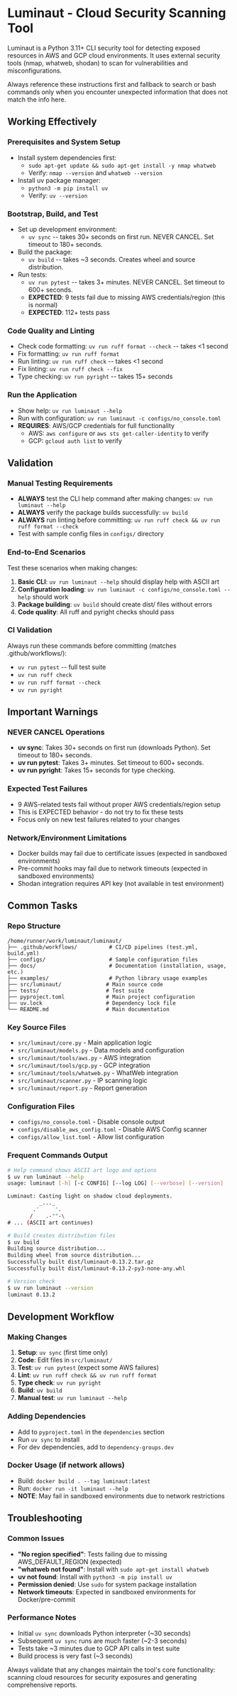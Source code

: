 # Luminaut - Cloud Security Scanning Tool

Luminaut is a Python 3.11+ CLI security tool for detecting exposed resources in AWS and GCP cloud environments. It uses external security tools (nmap, whatweb, shodan) to scan for vulnerabilities and misconfigurations.

Always reference these instructions first and fallback to search or bash commands only when you encounter unexpected information that does not match the info here.

## Working Effectively

### Prerequisites and System Setup
- Install system dependencies first:
  - `sudo apt-get update && sudo apt-get install -y nmap whatweb`
  - Verify: `nmap --version` and `whatweb --version`
- Install uv package manager:
  - `python3 -m pip install uv`
  - Verify: `uv --version`

### Bootstrap, Build, and Test
- Set up development environment:
  - `uv sync` -- takes 30+ seconds on first run. NEVER CANCEL. Set timeout to 180+ seconds.
- Build the package:
  - `uv build` -- takes ~3 seconds. Creates wheel and source distribution.
- Run tests:
  - `uv run pytest` -- takes 3+ minutes. NEVER CANCEL. Set timeout to 600+ seconds.
  - **EXPECTED**: 9 tests fail due to missing AWS credentials/region (this is normal)
  - **EXPECTED**: 112+ tests pass

### Code Quality and Linting
- Check code formatting: `uv run ruff format --check` -- takes <1 second
- Fix formatting: `uv run ruff format`
- Run linting: `uv run ruff check` -- takes <1 second
- Fix linting: `uv run ruff check --fix`
- Type checking: `uv run pyright` -- takes 15+ seconds

### Run the Application
- Show help: `uv run luminaut --help`
- Run with configuration: `uv run luminaut -c configs/no_console.toml`
- **REQUIRES**: AWS/GCP credentials for full functionality
  - AWS: `aws configure` or `aws sts get-caller-identity` to verify
  - GCP: `gcloud auth list` to verify

## Validation

### Manual Testing Requirements
- **ALWAYS** test the CLI help command after making changes: `uv run luminaut --help`
- **ALWAYS** verify the package builds successfully: `uv build`
- **ALWAYS** run linting before committing: `uv run ruff check && uv run ruff format --check`
- Test with sample config files in `configs/` directory

### End-to-End Scenarios
Test these scenarios when making changes:
1. **Basic CLI**: `uv run luminaut --help` should display help with ASCII art
2. **Configuration loading**: `uv run luminaut -c configs/no_console.toml --help` should work
3. **Package building**: `uv build` should create dist/ files without errors
4. **Code quality**: All ruff and pyright checks should pass

### CI Validation
Always run these commands before committing (matches .github/workflows/):
- `uv run pytest` -- full test suite 
- `uv run ruff check`
- `uv run ruff format --check`
- `uv run pyright`

## Important Warnings

### NEVER CANCEL Operations
- **uv sync**: Takes 30+ seconds on first run (downloads Python). Set timeout to 180+ seconds.
- **uv run pytest**: Takes 3+ minutes. Set timeout to 600+ seconds.
- **uv run pyright**: Takes 15+ seconds for type checking.

### Expected Test Failures
- 9 AWS-related tests fail without proper AWS credentials/region setup
- This is EXPECTED behavior - do not try to fix these tests
- Focus only on new test failures related to your changes

### Network/Environment Limitations
- Docker builds may fail due to certificate issues (expected in sandboxed environments)
- Pre-commit hooks may fail due to network timeouts (expected in sandboxed environments)
- Shodan integration requires API key (not available in test environment)

## Common Tasks

### Repo Structure
```
/home/runner/work/luminaut/luminaut/
├── .github/workflows/          # CI/CD pipelines (test.yml, build.yml)
├── configs/                    # Sample configuration files
├── docs/                       # Documentation (installation, usage, etc.)
├── examples/                   # Python library usage examples
├── src/luminaut/              # Main source code
├── tests/                     # Test suite
├── pyproject.toml             # Main project configuration
├── uv.lock                    # Dependency lock file
└── README.md                  # Main documentation
```

### Key Source Files
- `src/luminaut/core.py` - Main application logic
- `src/luminaut/models.py` - Data models and configuration
- `src/luminaut/tools/aws.py` - AWS integration
- `src/luminaut/tools/gcp.py` - GCP integration
- `src/luminaut/tools/whatweb.py` - WhatWeb integration
- `src/luminaut/scanner.py` - IP scanning logic
- `src/luminaut/report.py` - Report generation

### Configuration Files
- `configs/no_console.toml` - Disable console output
- `configs/disable_aws_config.toml` - Disable AWS Config scanner
- `configs/allow_list.toml` - Allow list configuration

### Frequent Commands Output
```bash
# Help command shows ASCII art logo and options
$ uv run luminaut --help
usage: luminaut [-h] [-c CONFIG] [--log LOG] [--verbose] [--version]

Luminaut: Casting light on shadow cloud deployments. 
          _..._
        .'     '.
       /    .-""-\
# ... (ASCII art continues)

# Build creates distribution files
$ uv build
Building source distribution...
Building wheel from source distribution...
Successfully built dist/luminaut-0.13.2.tar.gz
Successfully built dist/luminaut-0.13.2-py3-none-any.whl

# Version check
$ uv run luminaut --version
luminaut 0.13.2
```

## Development Workflow

### Making Changes
1. **Setup**: `uv sync` (first time only)
2. **Code**: Edit files in `src/luminaut/`
3. **Test**: `uv run pytest` (expect some AWS failures)
4. **Lint**: `uv run ruff check && uv run ruff format`
5. **Type check**: `uv run pyright`
6. **Build**: `uv build`
7. **Manual test**: `uv run luminaut --help`

### Adding Dependencies
- Add to `pyproject.toml` in the `dependencies` section
- Run `uv sync` to install
- For dev dependencies, add to `dependency-groups.dev`

### Docker Usage (if network allows)
- Build: `docker build . --tag luminaut:latest` 
- Run: `docker run -it luminaut --help`
- **NOTE**: May fail in sandboxed environments due to network restrictions

## Troubleshooting

### Common Issues
- **"No region specified"**: Tests failing due to missing AWS_DEFAULT_REGION (expected)
- **"whatweb not found"**: Install with `sudo apt-get install whatweb`
- **uv not found**: Install with `python3 -m pip install uv`
- **Permission denied**: Use `sudo` for system package installation
- **Network timeouts**: Expected in sandboxed environments for Docker/pre-commit

### Performance Notes
- Initial `uv sync` downloads Python interpreter (~30 seconds)
- Subsequent `uv sync` runs are much faster (~2-3 seconds)
- Tests take ~3 minutes due to GCP API calls in test suite
- Build process is very fast (~3 seconds)

Always validate that any changes maintain the tool's core functionality: scanning cloud resources for security exposures and generating comprehensive reports.